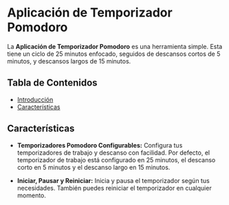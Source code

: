 # Aplicación de Temporizador Pomodoro

La **Aplicación de Temporizador Pomodoro** es una herramienta simple. Esta tiene un ciclo de 25 minutos enfocado, seguidos de descansos cortos de 5 minutos, y descansos largos de 15 minutos.

## Tabla de Contenidos

- [Introducción](#introducción)
- [Características](#características)


## Características

- **Temporizadores Pomodoro Configurables:** Configura tus temporizadores de trabajo y descanso con facilidad. Por defecto, el temporizador de trabajo está configurado en 25 minutos, el descanso corto en 5 minutos y el descanso largo en 15 minutos.

- **Iniciar, Pausar y Reiniciar:** Inicia y pausa el temporizador según tus necesidades. También puedes reiniciar el temporizador en cualquier momento.
